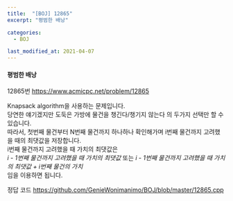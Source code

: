 ```yaml
---
title:  "[BOJ] 12865"
excerpt: "평범한 배낭"

categories:
  - BOJ

last_modified_at: 2021-04-07
---
```


#### 평범한 배낭

12865번 <https://www.acmicpc.net/problem/12865>

Knapsack algorithm을 사용하는 문제입니다.<br>
당연한 얘기겠지만 도둑은 가방에 물건을 챙긴다/챙기지 않는다 의 두가지 선택만 할 수 있습니다.<br>
따라서, 첫번째 물건부터 N번째 물건까지 하나하나 확인해가며 i번째 물건까지 고려했을 때의 최댓값을 저장합니다.<br>
i번째 물건까지 고려했을 때 가치의 최댓값은<br>
*i - 1번째 물건까지 고려했을 때 가치의 최댓값* 또는 *i - 1번째 물건까지 고려했을 때 가치의 최댓값 + i번째 물건의 가치*<br>
임을 이용하면 됩니다.

정답 코드 <https://github.com/GenieWonimanimo/BOJ/blob/master/12865.cpp>